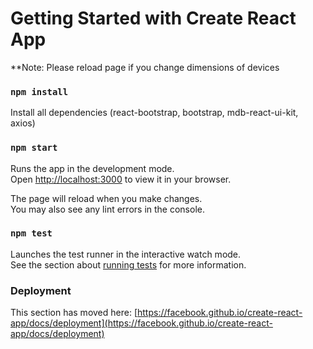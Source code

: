 # Getting Started with Create React App



**Note: Please reload page if you change dimensions of devices

### `npm install`

Install all dependencies (react-bootstrap, bootstrap, mdb-react-ui-kit, axios)

### `npm start`

Runs the app in the development mode.\
Open [http://localhost:3000](http://localhost:3000) to view it in your browser.

The page will reload when you make changes.\
You may also see any lint errors in the console.

### `npm test`

Launches the test runner in the interactive watch mode.\
See the section about [running tests](https://facebook.github.io/create-react-app/docs/running-tests) for more information.






### Deployment

This section has moved here: [https://facebook.github.io/create-react-app/docs/deployment](https://facebook.github.io/create-react-app/docs/deployment)


